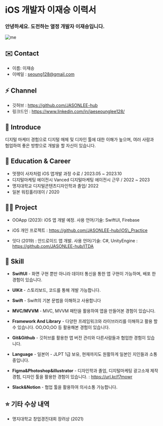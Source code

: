 iOS 개발자 이재승 이력서
==============

### 안녕하세요. 도전하는 열정 개발자 이재승입니다.
![me](https://github.com/APPSCHOOL3-iOS/APPSCHOOL3-iOS.github.io/assets/81094267/ce1ab2cf-4e38-44e5-bd9a-5451eeac6b47)


✉️ Contact
-------

*   이름: 이재승
*   이메일 : seoung128@gmail.com

⚡️ Channel
-------

*   깃허브 : https://github.com/JASONLEE-hub
*   링크드인 : https://www.linkedin.com/in/jaeseounglee128/

🤗 Introduce
-------

디지털 마케터 경험으로 디지털 매체 및 디자인 툴에 대한 이해가 높으며, 여러 사람과 협업하여 좋은 방향으로 개발을 할 자신이 있습니다.

🏫 Education & Career
-------

*   멋쟁이 사자처럼 iOS 앱개발 과정 수료 / 2023.05 ~ 2023.10
*   디지털마케팅 에이전시 Vanced 디지털마케팅 에이전시 근무 / 2022 ~ 2023
*   명지대학교 디지털콘텐츠디자인학과 졸업/ 2022
*   일본 워킹홀리데이 / 2020

🧑‍💻 Project
-------

*   OOApp (2023): iOS 앱 개발 예정. 사용 언어/기술: SwiftUI, Firebase
*   iOS 개인 프로젝트 : https://github.com/JASONLEE-hub/iOS\_Practice

*   잇다 (2019) : 안드로이드 앱 개발. 사용 언어/기술: C#, UnityEngine : https://github.com/JASONLEE-hub/ITDA

🍏 Skill
-----

*   **SwiftUI** - 화면 구현 뿐만 아니라 데이터 통신을 통한 앱 구현이 가능하며, 배포 한 경험이 있습니다.

*   **UIKit** - 스토리보드, 코드를 통해 개발 가능합니다.

*   **Swift** - Swift의 기본 문법을 이해하고 사용합니다

*   **MVC/MVVM** - MVC, MVVM 패턴을 활용하여 앱을 만들어본 경험이 있습니다.

*   **Framework And Library** - 다양한 프레임워크와 라이브러리를 이해하고 활용 할 수 있습니다. OO,OO,OO 등 활용해본 경험이 있습니다.

*   **Git&Github** - 깃허브를 활용한 앱 버전 관리와 다른사람들과 협업한 경험이 있습니다.

*   **Language** - 일본어 - JLPT 1급 보유, 현재까지도 원활하게 일본인 지인들과 소통중입니다.

*   **Figma&Photoshop&illustrator** - 디자인학과 졸업, 디지털마케팅 광고소재 제작 경험, 디자인 툴을 활용한 경험이 있습니다. : https://url.kr/f7mowr

*   **Slack&Notion** - 협업 툴을 활용하여 의사소통 가능합니다.

⭐️ 기타 수상 내역
--------

*   명지대학교 창업경진대회 장려상 (2021)
